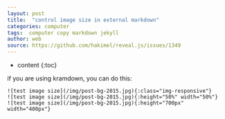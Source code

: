 ```yaml
---
layout: post
title:  "control image size in external markdown"
categories: computer
tags:  computer copy markdown jekyll
author: web
source: https://github.com/hakimel/reveal.js/issues/1349
---
```


* content
{:toc}


if you are using kramdown, you can do this:

    ![test image size](/img/post-bg-2015.jpg){:class="img-responsive"}
    ![test image size](/img/post-bg-2015.jpg){:height="50%" width="50%"}
    ![test image size](/img/post-bg-2015.jpg){:height="700px" width="400px"}



